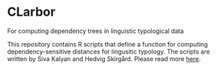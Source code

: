 # CLarbor
For computing dependency trees in linguistic typological data

This repository contains R scripts that define a function for computing dependency-sensitive distances for lingusitic typology. The scripts are written by Siva Kalyan and Hedvig Skirgård. Please read more [here](https://github.com/HedvigS/CLarbor/blob/master/CLarbor_doc.pdf).
